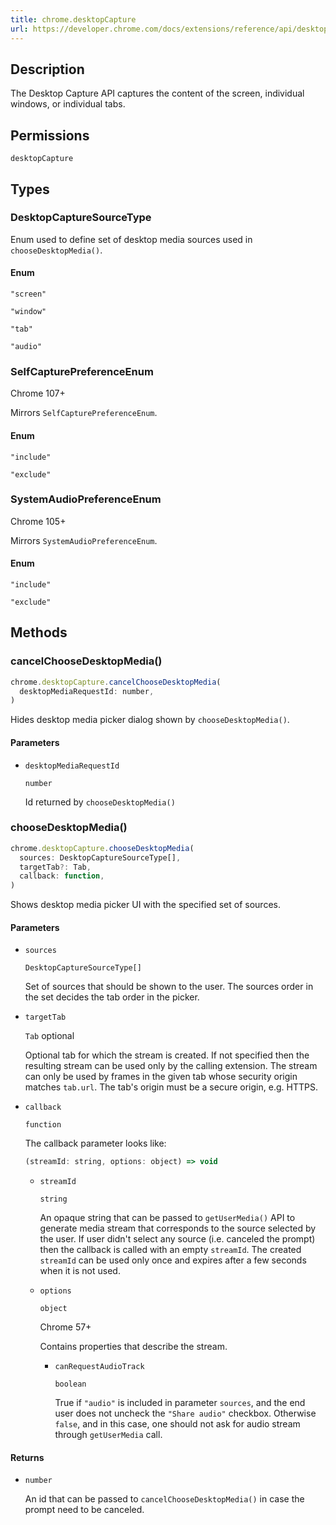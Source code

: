 ```yaml
---
title: chrome.desktopCapture
url: https://developer.chrome.com/docs/extensions/reference/api/desktopCapture
---
```


## Description

The Desktop Capture API captures the content of the screen, individual windows, or individual tabs.

## Permissions

`desktopCapture`

## Types

### DesktopCaptureSourceType

Enum used to define set of desktop media sources used in `chooseDesktopMedia()`.

#### Enum

`"screen"`

`"window"`

`"tab"`

`"audio"`

### SelfCapturePreferenceEnum

Chrome 107+

Mirrors `SelfCapturePreferenceEnum`.

#### Enum

`"include"`

`"exclude"`

### SystemAudioPreferenceEnum

Chrome 105+

Mirrors `SystemAudioPreferenceEnum`.

#### Enum

`"include"`

`"exclude"`

## Methods

### cancelChooseDesktopMedia()

```javascript
chrome.desktopCapture.cancelChooseDesktopMedia(
  desktopMediaRequestId: number,
)
```

Hides desktop media picker dialog shown by `chooseDesktopMedia()`.

#### Parameters

*   `desktopMediaRequestId`

    `number`

    Id returned by `chooseDesktopMedia()`

### chooseDesktopMedia()

```javascript
chrome.desktopCapture.chooseDesktopMedia(
  sources: DesktopCaptureSourceType[],
  targetTab?: Tab,
  callback: function,
)
```

Shows desktop media picker UI with the specified set of sources.

#### Parameters

*   `sources`

    `DesktopCaptureSourceType[]`

    Set of sources that should be shown to the user. The sources order in the set decides the tab order in the picker.
*   `targetTab`

    `Tab` optional

    Optional tab for which the stream is created. If not specified then the resulting stream can be used only by the calling extension. The stream can only be used by frames in the given tab whose security origin matches `tab.url`. The tab's origin must be a secure origin, e.g. HTTPS.
*   `callback`

    `function`

    The callback parameter looks like:

    ```javascript
    (streamId: string, options: object) => void
    ```

    *   `streamId`

        `string`

        An opaque string that can be passed to `getUserMedia()` API to generate media stream that corresponds to the source selected by the user. If user didn't select any source (i.e. canceled the prompt) then the callback is called with an empty `streamId`. The created `streamId` can be used only once and expires after a few seconds when it is not used.
    *   `options`

        `object`

        Chrome 57+

        Contains properties that describe the stream.

        *   `canRequestAudioTrack`

            `boolean`

            True if `"audio"` is included in parameter `sources`, and the end user does not uncheck the `"Share audio"` checkbox. Otherwise `false`, and in this case, one should not ask for audio stream through `getUserMedia` call.

#### Returns

*   `number`

    An id that can be passed to `cancelChooseDesktopMedia()` in case the prompt need to be canceled.